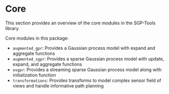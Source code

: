 # Core

This section provides an overview of the core modules in the SGP-Tools library.

Core modules in this package:

- `augmented_gpr`: Provides a Gaussian process model with expand and aggregate functions
- `augmented_sgpr`: Provides a sparse Gaussian process model with update, expand, and aggregate functions
- `osgpr`: Provides a streaming sparse Gaussian process model along with initialization function
- `transformations`: Provides transforms to model complex sensor field of views and handle informative path planning